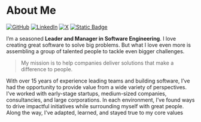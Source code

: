 # About Me

[![GitHub](https://img.shields.io/badge/GitHub-%40csaura-239a3b.svg)](https://github.com/csaura)
[![LinkedIn](https://img.shields.io/badge/Linked-in-0c66c3.svg)](https://www.linkedin.com/in/csaura/)
[![X](https://img.shields.io/badge/X-%40csaura-222222.svg)](https://x.com/csaura)
[![Static Badge](https://img.shields.io/badge/csaura-csaura?logo=bluesky&labelColor=white&color=black&link=https%3A%2F%2Fbsky.app%2Fprofile%2Fcsaura.com)](https://bsky.app/profile/csaura.com)


I’m a seasoned **Leader and Manager in Software Engineering**. I love creating great software to solve big problems. But what I love even more is assembling a group of talented people to tackle even bigger challenges.

>My mission is to help companies deliver solutions that make a difference to people.

With over 15 years of experience leading teams and building software, I’ve had the opportunity to provide value from a wide variety of perspectives. I’ve worked with early-stage startups, medium-sized companies, consultancies, and large corporations. In each environment, I’ve found ways to drive impactful initiatives while surrounding myself with great people. Along the way, I’ve adapted, learned, and stayed true to my core values
<!--
**csaura/csaura** is a ✨ _special_ ✨ repository because its `README.md` (this file) appears on your GitHub profile.

Here are some ideas to get you started:

- 🔭 I’m currently working on ...
- 🌱 I’m currently learning ...
- 👯 I’m looking to collaborate on ...
- 🤔 I’m looking for help with ...
- 💬 Ask me about ...
- 📫 How to reach me: ...
- 😄 Pronouns: ...
- ⚡ Fun fact: ...
-->
